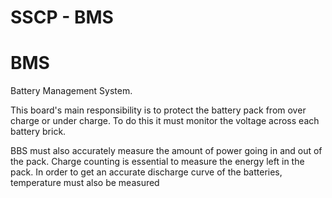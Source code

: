 # SSCP - BMS

# BMS

Battery Management System. 

This board's main responsibility is to protect the battery pack from over charge or under charge. To do this it must monitor the voltage across each battery brick. 

BBS must also accurately measure the amount of power going in and out of the pack. Charge counting is essential to measure the energy left in the pack. In order to get an accurate discharge curve of the batteries, temperature must also be measured

